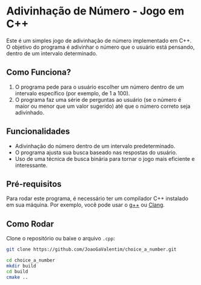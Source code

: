 # Adivinhação de Número - Jogo em C++

Este é um simples jogo de adivinhação de número implementado em C++. O objetivo do programa é adivinhar o número que o usuário está pensando, dentro de um intervalo determinado.

## Como Funciona?

1. O programa pede para o usuário escolher um número dentro de um intervalo específico (por exemplo, de 1 a 100).
2. O programa faz uma série de perguntas ao usuário (se o número é maior ou menor que um valor sugerido) até que o número correto seja adivinhado.

## Funcionalidades

- Adivinhação do número dentro de um intervalo predeterminado.
- O programa ajusta sua busca baseado nas respostas do usuário.
- Uso de uma técnica de busca binária para tornar o jogo mais eficiente e interessante.

## Pré-requisitos

Para rodar este programa, é necessário ter um compilador C++ instalado em sua máquina. Por exemplo, você pode usar o [g++](https://gcc.gnu.org/) ou [Clang](https://clang.llvm.org/).

## Como Rodar

Clone o repositório ou baixe o arquivo `.cpp`:

```bash
git clone https://github.com/JoaoGaValentim/choice_a_number.git
```

```bash
cd choice_a_number
mkdir build
cd build
cmake ..
```